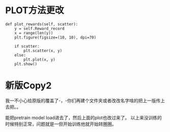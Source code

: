 # PLOT方法更改
    def plot_rewards(self, scatter):
        y = self.Reward_record
        x = range(len(y))
        plt.figure(figsize=(10, 10), dpi=70)
        
        if scatter:
            plt.scatter(x, y)
        else:
            plt.plot(x, y)
        plt.show()
# 新版Copy2
我一不小心给原版的覆盖了-，-你们再建个文件夹或者改改名字啥的把上一版传上去把。。

能把pretrain model load进去了，然后上面的plot也改过来了。
以上来没训练的时候特别正常，问题就是一但开始训练他就开始转圈圈。
